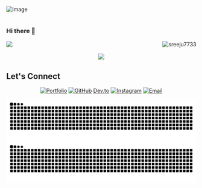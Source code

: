 ![image](https://github.com/Sreeju7733/sreeju7733/assets/77568405/e033de59-e8c8-4622-8ac7-a561534fbc67)<h1 align="center">
### Hi there 👋
  <img src="https://media.giphy.com/media/hvRJCLFzcasrR4ia7z/giphy.gif" width="30"></h1>
  <img src="https://komarev.com/ghpvc/?username=sreeju7733&label=Profile%20Views&color=0e75b6&style=flat" align='right' alt="sreeju7733" />
<br/>

<p align="center">
  <a href="https://github.com/DenverCoder1/readme-typing-svg"><img src="https://readme-typing-svg.herokuapp.com?lines=I'm Sreeju+&center=true&width=380&height=45"></a>
</p>

## Let's Connect

<p align="center">
	<a href="https://sreeju77733.github.io/" target="_blank"><img src="https://img.icons8.com/bubbles/50/000000/web.png" alt="Portfolio"/></a>
	<a href="https://github.com/sreeju7733" target="_blank"><img src="https://img.icons8.com/bubbles/50/000000/github.png" alt="GitHub"/></a>
	<a href="https://dev.to/sreeju" target="_blank">Dev.to</a>
	<a href="https://www.instagram.com/sreeeeju/" target="_blank"><img src="https://img.icons8.com/bubbles/50/000000/instagram.png" alt="Instagram"/></a>
	<a href="mailto:sreeju.textme@outlook.com" target="_blank"><img src="https://img.icons8.com/bubbles/50/000000/gmail.png" alt="Email"/></a>
</p>

![github contribution grid snake animation](https://raw.githubusercontent.com/shahradelahi/shahradelahi/output/github-contribution-grid-snake-dark.svg#gh-dark-mode-only)
![github contribution grid snake animation](https://raw.githubusercontent.com/shahradelahi/shahradelahi/output/github-contribution-grid-snake.svg#gh-light-mode-only)

